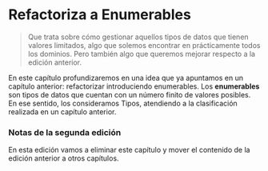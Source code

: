 # Refactoriza a Enumerables

> Que trata sobre cómo gestionar aquellos tipos de datos que tienen valores limitados, algo que solemos encontrar en
> prácticamente todos los dominios. Pero también algo que queremos mejorar respecto a la edición anterior.

En este capítulo profundizaremos en una idea que ya apuntamos en un capítulo anterior: refactorizar introduciendo
enumerables. Los **enumerables** son tipos de datos que cuentan con un número finito de valores posibles. En ese sentido, los consideramos Tipos, atendiendo a la clasificación realizada en un capítulo anterior.

### Notas de la segunda edición

En esta edición vamos a eliminar este capítulo y mover el contenido de la edición anterior a otros capítulos. 


 
